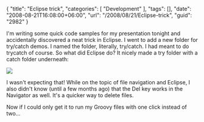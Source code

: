 {
	"title": "Eclipse trick",
	"categories": [
		"Development"
	],
	"tags": [],
	"date": "2008-08-21T16:08:00+06:00",
	"url": "/2008/08/21/Eclipse-trick",
	"guid": "2982"
}

I'm writing some quick code samples for my presentation tonight and accidentally discovered a neat trick in Eclipse. I went to add a new folder for try/catch demos. I named the folder, literally, try/catch. I had meant to do trycatch of course. So what did Eclipse do? It nicely made a try folder with a catch folder underneath:

<img src="http://static.raymondcamden.com/images/Picture 118.png">

I wasn't expecting that! While on the topic of file navigation and Eclipse, I also didn't know (until a few months ago) that the Del key works in the Navigator as well. It's a quicker way to delete files. 

Now if I could only get it to run my Groovy files with one click instead of two...